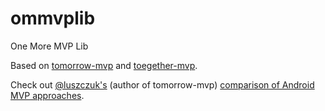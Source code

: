 # ommvplib
One More MVP Lib

Based on [tomorrow-mvp](https://github.com/michal-luszczuk/tomorrow-mvp) and [toegether-mvp](https://github.com/laenger/together-mvp).

Check out [@luszczuk's](https://twitter.com/luszczuk) (author of tomorrow-mvp) [comparison of Android MVP approaches](http://blog.propaneapps.com/android/mvp-for-android/).